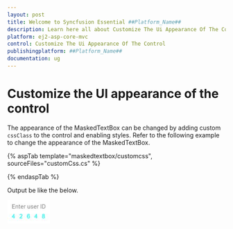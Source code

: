 ```yaml
---
layout: post
title: Welcome to Syncfusion Essential ##Platform_Name##
description: Learn here all about Customize The Ui Appearance Of The Control of Syncfusion Essential ##Platform_Name## widgets based on HTML5 and jQuery.
platform: ej2-asp-core-mvc
control: Customize The Ui Appearance Of The Control
publishingplatform: ##Platform_Name##
documentation: ug
---
```


# Customize the UI appearance of the control

The appearance of the MaskedTextBox can be changed by adding custom `cssClass` to the control and enabling styles.
Refer to the following example to change the appearance of the MaskedTextBox.

{% aspTab template="maskedtextbox/customcss", sourceFiles="customCss.cs" %}

{% endaspTab %}

Output be like the below.

![MaskedTextBox Sample](../images/customCss.png)